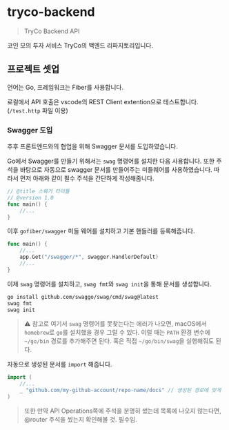 # tryco-backend
> TryCo Backend API

코인 모의 투자 서비스 TryCo의 백엔드 리파지토리입니다.

## 프로젝트 셋업

언어는 Go, 프레임워크는 Fiber를 사용합니다.

로컬에서 API 호출은 vscode의 REST Client extention으로 테스트합니다. (`/test.http` 파일 이용)

### Swagger 도입

추후 프론트엔드와의 협업을 위해 Swagger 문서를 도입하였습니다.

Go에서 Swagger를 만들기 위해서는 `swag` 명령어를 설치한 다음 사용합니다. 또한 주석을 바탕으로 자동으로 swagger 문서를 만들어주는 미들웨어를 사용하였습니다. 따라서 먼저 아래와 같이 필수 주석을 간단하게 작성해줍니다.

```go
// @title 스웨거 타이틀
// @version 1.0
func main() {
    //...
}
```

이후 `gofiber/swagger` 미들 웨어를 설치하고 기본 핸들러를 등록해줍니다.

```go
func main() {
    //...
    app.Get("/swagger/*", swagger.HandlerDefault)
    //...
}
```

이제 `swag` 명령어를 설치하고, `swag fmt`와 `swag init`을 통해 문서를 생성합니다.

```sh
go install github.com/swaggo/swag/cmd/swag@latest
swag fmt
swag init
```

> ⚠ 참고로 여기서 `swag` 명령어를 못찾는다는 에러가 나오면, macOS에서 `homebrew`로 `go`를 설치했을 경우 그럴 수 있다. 이럴 때는 `PATH` 환경 변수에 `~/go/bin` 경로를 추가해주면 된다. 혹은 직접 `~/go/bin/swag`을 실행해줘도 된다.

자동으로 생성된 문서를 `import` 해줍니다.

```go
import (
    //...
    _ "github.com/my-github-account/repo-name/docs" // 생성된 경로에 맞게 수정
)
```

> 또한 만약 API Operations쪽에 주석을 분명히 썼는데 목록에 나오지 않는다면, @router 주석을 썼는지 확인해볼 것. 필수임.